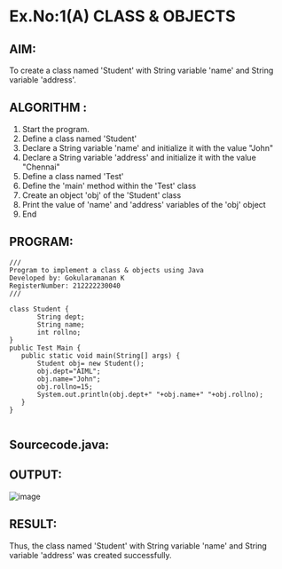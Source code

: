 # Ex.No:1(A) CLASS & OBJECTS

## AIM:
To create a class named 'Student' with String variable 'name' and String variable 'address'.

## ALGORITHM :
1.	Start the program.
2.	Define a class named 'Student'
3.	Declare a String variable 'name' and initialize it with the value "John"
4.	Declare a String variable 'address' and initialize it with the value "Chennai"
5.	Define a class named 'Test'
6.	Define the 'main' method within the 'Test' class
7.	Create an object 'obj' of the 'Student' class
8.	Print the value of 'name' and 'address' variables of the 'obj' object
9.	End



## PROGRAM:
 ```
///
Program to implement a class & objects using Java
Developed by: Gokularamanan K
RegisterNumber: 212222230040
///

class Student {
        String dept;
        String name;
        int rollno;
}
public Test Main {
    public static void main(String[] args) {
        Student obj= new Student();
        obj.dept="AIML";
        obj.name="John";
        obj.rollno=15;   
        System.out.println(obj.dept+" "+obj.name+" "+obj.rollno);
    }   
} 


```
## Sourcecode.java:

## OUTPUT:
![image](https://github.com/user-attachments/assets/8dadbe3a-45f8-453f-b089-ec3fcff22fec)



## RESULT:
Thus, the class named 'Student' with String variable 'name' and String variable 'address' was created successfully.
